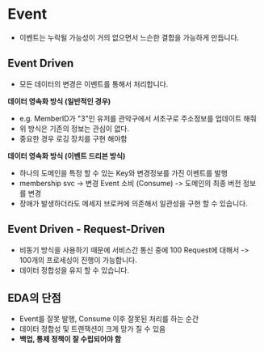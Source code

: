 # Event

- 이벤트는 누락될 가능성이 거의 없으면서 느슨한 결합을 가능하게 만듭니다.

## Event Driven
- 모든 데이터의 변경은 이벤트를 통해서 처리합니다.

**데이터 영속화 방식 (일반적인 경우)**
- e.g. MemberID가 "3"인 유저를 관악구에서 서초구로 주소정보를 업데이트 해줘
- 위 방식은 기존의 정보는 관심이 없다.
- 중요한 경우 로깅 장치를 구현 해야함

**데이터 영속화 방식 (이벤트 드리븐 방식)**
- 하나의 도메인을 특정 할 수 있는 Key와 변경정보를 가진 이벤트를 발행
- membership svc -> 변경 Event 소비 (Consume) -> 도메인의 최종 버전 정보를 변경
- 장애가 발생하더라도 메세지 브로커에 의존해서 일관성을 구현 할 수 있습니다.

## Event Driven - Request-Driven

- 비동기 방식을 사용하기 때문에 서비스간 통신 중에 100 Request에 대해서 -> 100개의 프로세싱이 진행이 가능합니다.
- 데이터 정합성을 유지 할 수 있습니다.

## EDA의 단점

- Event를 잘못 발행, Consume 이후 잘못된 처리를 하는 순간
- 데이터 정합성 및 트랜잭션이 크게 망가 질 수 있음
- **백업, 통제 정책이 잘 수립되어야 함**